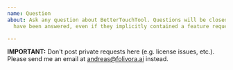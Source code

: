 ```yaml
---
name: Question
about: Ask any question about BetterTouchTool. Questions will be closed after they
  have been answered, even if they implicitly contained a feature request/bug report.

---
```


**IMPORTANT:** Don't post private requests here (e.g. license issues, etc.). Please send me an email at andreas@folivora.ai instead.
